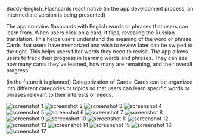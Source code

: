 Buddy-English_Flashcards react native
(in the app development process, an intermediate version is being presented)
 
The app contains  flashcards with English words or phrases that users can learn from. When users click on a card, it flips, revealing the Russian translation. This helps users understand the meaning of the word or phrase. Cards that users have memorized and wish to
review later can be swiped to the right.
This helps users filter words they need to revisit. The app allows users to track their progress in learning words and phrases. They can see how many 
cards they've learned, how many are remaining, and their overall progress.

(in the future it is planned) Categorization of Cards: Cards can be organized into different categories or topics so that users can learn specific words or phrases relevant to their interests or needs.



![screenshot 1](https://github.com/eshchukina/Buddy-English_Flashcards/blob/main/screenshot/photo_2023-12-11_19-36-16.jpg)
![screenshot 2](https://github.com/eshchukina/Buddy-English_Flashcards/blob/main/screenshot/photo_2023-12-11_19-36-13.jpg)
![screenshot 3](https://github.com/eshchukina/Buddy-English_Flashcards/blob/main/screenshot/photo_2023-12-11_19-36-11.jpg)
![screenshot 4](https://github.com/eshchukina/Buddy-English_Flashcards/blob/main/screenshot/photo_2023-12-11_19-36-08.jpg)
![screenshot 5](https://github.com/eshchukina/Buddy-English_Flashcards/blob/main/screenshot/photo_2023-12-11_19-36-43.jpg)
![screenshot 6](https://github.com/eshchukina/Buddy-English_Flashcards/blob/main/screenshot/photo_2023-12-11_19-36-29.jpg)
![screenshot 7](https://github.com/eshchukina/Buddy-English_Flashcards/blob/main/screenshot/photo_2023-12-11_19-36-27.jpg)
![screenshot 8](https://github.com/eshchukina/Buddy-English_Flashcards/blob/main/screenshot/photo_2023-12-11_19-36-21.jpg)
![screenshot 9](https://github.com/eshchukina/Buddy-English_Flashcards/blob/main/screenshot/photo_2023-12-11_19-36-06.jpg)
![screenshot 10](https://github.com/eshchukina/Buddy-English_Flashcards/blob/main/screenshot/photo_2023-12-11_19-36-40.jpg)
![screenshot 11](https://github.com/eshchukina/Buddy-English_Flashcards/blob/main/screenshot/photo_2023-12-11_19-36-38.jpg)
![screenshot 12](https://github.com/eshchukina/Buddy-English_Flashcards/blob/main/screenshot/photo_2023-12-11_19-36-34.jpg)
![screenshot 13](https://github.com/eshchukina/Buddy-English_Flashcards/blob/main/screenshot/photo_2023-12-11_19-36-31.jpg)
![screenshot 14](https://github.com/eshchukina/Buddy-English_Flashcards/blob/main/screenshot/photo_2023-12-11_19-36-24.jpg)
![screenshot 15](https://github.com/eshchukina/Buddy-English_Flashcards/blob/main/screenshot/photo_2023-12-11_19-36-18.jpg)
![screenshot 16](https://github.com/eshchukina/Buddy-English_Flashcards/blob/main/screenshot/photo_2023-12-11_19-36-04.jpg)
![screenshot 17](https://github.com/eshchukina/Buddy-English_Flashcards/blob/main/screenshot/photo_2023-12-11_19-36-01.jpg)
